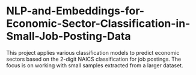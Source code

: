 # NLP-and-Embeddings-for-Economic-Sector-Classification-in-Small-Job-Posting-Data
This project applies various classification models to predict economic sectors based on the 2-digit NAICS classification for job postings. The focus is on working with small samples extracted from a larger dataset. 
